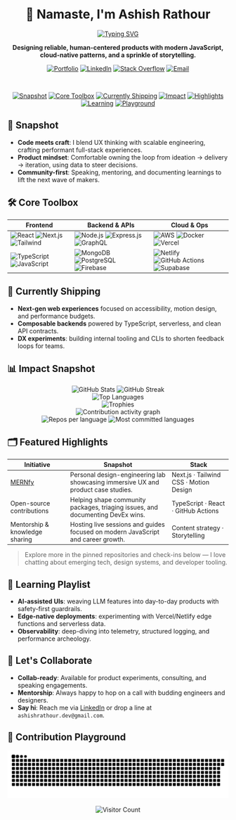 <div align="center">

# 👋 Namaste, I'm **Ashish Rathour**

[![Typing SVG](https://readme-typing-svg.demolab.com?font=Inter&weight=600&size=24&duration=2500&pause=1200&color=6366F1&center=true&vCenter=true&width=550&lines=Full-stack+Engineer;Design-first+Developer;Open-source+Contributor;Community+Mentor)](https://mernfy.vercel.app/)

**Designing reliable, human-centered products with modern JavaScript, cloud-native patterns, and a sprinkle of storytelling.**

[<img src="https://img.shields.io/badge/Portfolio-302DFF?style=for-the-badge&logo=firefox&logoColor=white" alt="Portfolio" />](https://mernfy.vercel.app/)
[<img src="https://img.shields.io/badge/LinkedIn-0A66C2?style=for-the-badge&logo=linkedin&logoColor=white" alt="LinkedIn" />](https://linkedin.com/in/iamashishrathour/)
[<img src="https://img.shields.io/badge/Stack%20Overflow-FE7A16?style=for-the-badge&logo=stack-overflow&logoColor=white" alt="Stack Overflow" />](https://stackoverflow.com/users/23966934/)
[<img src="https://img.shields.io/badge/Email-181717?style=for-the-badge&logo=gmail&logoColor=white" alt="Email" />](mailto:ashishrathour.dev@gmail.com)

<br />

<p align="center">
  <a href="#-snapshot"><img src="https://img.shields.io/badge/Snapshot-1f2937?style=flat-square" alt="Snapshot" /></a>
  <a href="#-core-toolbox"><img src="https://img.shields.io/badge/Core%20Toolbox-1f2937?style=flat-square" alt="Core Toolbox" /></a>
  <a href="#-currently-shipping"><img src="https://img.shields.io/badge/Currently%20Shipping-1f2937?style=flat-square" alt="Currently Shipping" /></a>
  <a href="#-impact-snapshot"><img src="https://img.shields.io/badge/Impact-1f2937?style=flat-square" alt="Impact" /></a>
  <a href="#-featured-highlights"><img src="https://img.shields.io/badge/Highlights-1f2937?style=flat-square" alt="Highlights" /></a>
  <a href="#-learning-playlist"><img src="https://img.shields.io/badge/Learning-1f2937?style=flat-square" alt="Learning" /></a>
  <a href="#-contribution-playground"><img src="https://img.shields.io/badge/Playground-1f2937?style=flat-square" alt="Playground" /></a>
</p>

</div>


## 🧭 Snapshot

- **Code meets craft**: I blend UX thinking with scalable engineering, crafting performant full-stack experiences.
- **Product mindset**: Comfortable owning the loop from ideation → delivery → iteration, using data to steer decisions.
- **Community-first**: Speaking, mentoring, and documenting learnings to lift the next wave of makers.


## 🛠️ Core Toolbox

| Frontend | Backend & APIs | Cloud & Ops |
| --- | --- | --- |
| ![React](https://img.shields.io/badge/React-20232A?style=for-the-badge&logo=react&logoColor=61DAFB) ![Next.js](https://img.shields.io/badge/Next.js-000000?style=for-the-badge&logo=next.js&logoColor=white) ![Tailwind](https://img.shields.io/badge/Tailwind_CSS-38B2AC?style=for-the-badge&logo=tailwind-css&logoColor=white) | ![Node.js](https://img.shields.io/badge/Node.js-339933?style=for-the-badge&logo=node.js&logoColor=white) ![Express.js](https://img.shields.io/badge/Express-000000?style=for-the-badge&logo=express&logoColor=white) ![GraphQL](https://img.shields.io/badge/GraphQL-E10098?style=for-the-badge&logo=graphql&logoColor=white) | ![AWS](https://img.shields.io/badge/AWS-FF9900?style=for-the-badge&logo=amazon-aws&logoColor=white) ![Docker](https://img.shields.io/badge/Docker-2496ED?style=for-the-badge&logo=docker&logoColor=white) ![Vercel](https://img.shields.io/badge/Vercel-000000?style=for-the-badge&logo=vercel&logoColor=white) |
| ![TypeScript](https://img.shields.io/badge/TypeScript-3178C6?style=for-the-badge&logo=typescript&logoColor=white) ![JavaScript](https://img.shields.io/badge/JavaScript-F7DF1E?style=for-the-badge&logo=javascript&logoColor=black) | ![MongoDB](https://img.shields.io/badge/MongoDB-4EA94B?style=for-the-badge&logo=mongodb&logoColor=white) ![PostgreSQL](https://img.shields.io/badge/PostgreSQL-316192?style=for-the-badge&logo=postgresql&logoColor=white) ![Firebase](https://img.shields.io/badge/Firebase-FFCA28?style=for-the-badge&logo=firebase&logoColor=black) | ![Netlify](https://img.shields.io/badge/Netlify-00C7B7?style=for-the-badge&logo=netlify&logoColor=white) ![GitHub Actions](https://img.shields.io/badge/GitHub_Actions-2088FF?style=for-the-badge&logo=github-actions&logoColor=white) ![Supabase](https://img.shields.io/badge/Supabase-3ECF8E?style=for-the-badge&logo=supabase&logoColor=white) |


## 🚀 Currently Shipping

- **Next-gen web experiences** focused on accessibility, motion design, and performance budgets.
- **Composable backends** powered by TypeScript, serverless, and clean API contracts.
- **DX experiments**: building internal tooling and CLIs to shorten feedback loops for teams.


## 📊 Impact Snapshot

<div align="center">
  <img src="https://github-readme-stats.vercel.app/api?username=haxcod&theme=radical&hide_border=true&include_all_commits=true&count_private=true" width="48%" alt="GitHub Stats" />
  <img src="https://github-readme-streak-stats.herokuapp.com/?user=haxcod&theme=radical&hide_border=true" width="48%" alt="GitHub Streak" />
</div>

<div align="center">
  <img src="https://github-readme-stats.vercel.app/api/top-langs/?username=haxcod&theme=radical&hide_border=true&layout=compact" width="40%" alt="Top Languages" />
</div>

<div align="center">
  <img src="https://github-profile-trophy.vercel.app/?username=haxcod&theme=onestar&no-frame=true&column=5" alt="Trophies" />
</div>

<div align="center">
  <img src="https://github-readme-activity-graph.vercel.app/graph?username=haxcod&theme=tokyo-night&hide_border=true&area=true" alt="Contribution activity graph" />
</div>

<div align="center">
  <img src="https://github-profile-summary-cards.vercel.app/api/cards/repos-per-language?username=haxcod&theme=tokyonight" alt="Repos per language" />
  <img src="https://github-profile-summary-cards.vercel.app/api/cards/most-commit-language?username=haxcod&theme=tokyonight" alt="Most committed languages" />
</div>


## 🗂️ Featured Highlights

| Initiative | Snapshot | Stack |
| --- | --- | --- |
| [MERNfy](https://mernfy.vercel.app/) | Personal design-engineering lab showcasing immersive UX and product case studies. | Next.js · Tailwind CSS · Motion Design |
| Open-source contributions | Helping shape community packages, triaging issues, and documenting DevEx wins. | TypeScript · React · GitHub Actions |
| Mentorship & knowledge sharing | Hosting live sessions and guides focused on modern JavaScript and career growth. | Content strategy · Storytelling |

> Explore more in the pinned repositories and check-ins below — I love chatting about emerging tech, design systems, and developer tooling.


## 🧠 Learning Playlist

- **AI-assisted UIs**: weaving LLM features into day-to-day products with safety-first guardrails.
- **Edge-native deployments**: experimenting with Vercel/Netlify edge functions and serverless data.
- **Observability**: deep-diving into telemetry, structured logging, and performance archeology.


## 🤝 Let's Collaborate

- **Collab-ready**: Available for product experiments, consulting, and speaking engagements.
- **Mentorship**: Always happy to hop on a call with budding engineers and designers.
- **Say hi**: Reach me via [LinkedIn](https://linkedin.com/in/iamashishrathaur/) or drop a line at `ashishrathour.dev@gmail.com`.


## 🐍 Contribution Playground

<div align="center">
  
  ![Snake animation](https://github.com/haxcod/haxcod/blob/output/github-snake-dark.svg)
  
</div>


<div align="center">

![Visitor Count](https://visitcount.itsvg.in/api?id=iamashishrathaur&icon=0&color=0)

</div>
